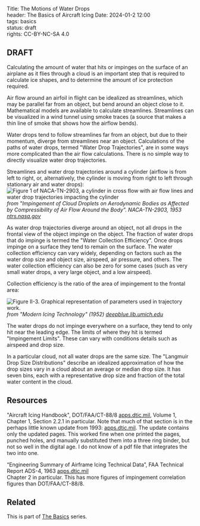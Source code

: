 Title: The Motions of Water Drops    
header: The Basics of Aircraft Icing
Date: 2024-01-2 12:00  
tags: basics  
status: draft  
rights: CC-BY-NC-SA 4.0

## DRAFT

Calculating the amount of water that hits or impinges on the surface 
of an airplane as it flies through a cloud 
is an important step that is required to calculate ice shapes, 
and to determine the amount of ice protection required.

Air flow around an airfoil in flight can be idealized as streamlines, 
which may be parallel far from an object, but bend around an object close to it. 
Mathematical models are available to calculate streamlines. 
Streamlines can be visualized in a wind tunnel using smoke traces 
(a source that makes a thin line of smoke that shows how the airflow bends). 

Water drops tend to follow streamlines far from an object, 
but due to their momentum, diverge from streamlines near an object. 
Calculations of the paths of water drops, termed "Water Drop Trajectories", 
are in some ways more complicated than the air flow calculations. 
There is no simple way to directly visualize water drop trajectories. 

Streamlines and water drop trajectories around a cylinder 
(airflow is from left to right, or, alternatively, the cylinder is moving from right to left through stationary air and water drops):  
![Figure 1 of NACA-TN-2903, a cylinder in cross flow with air flow lines and water drop trajectories impacting the cylinder](/images%2Fcylinder%20with%20flow%20lines.png)  
_from "Impingement of Cloud Droplets on Aerodynamic Bodies as Affected by Compressibility of Air Flow Around the Body". NACA-TN-2903, 1953 [ntrs.nasa.gov](https://ntrs.nasa.gov/citations/19930083601)_  

As water drop trajectories diverge around an object, 
not all drops in the frontal view of the object impinge on the object. 
The fraction of water drops that do impinge is termed the "Water Collection Efficiency". 
Once drops impinge on a surface they tend to remain on the surface. 
The water collection efficiency can vary widely, 
depending on factors such as the water drop size and object size, airspeed, 
air pressure, and others. 
The water collection efficiency can also be zero for some cases 
(such as very small water drops, a very large object, and a low airspeed). 

Collection efficiency is the ratio of the area of impingement to the frontal area:  

![Figure II-3. Graphical representation of parameters used in trajectory work.](/images%2FModern%20Icing%20Technology%2FFigure%20II-3.png)   
_from "Modern Icing Technology" (1952) [deepblue.lib.umich.edu](https://deepblue.lib.umich.edu/bitstream/handle/2027.42/7990/bad2682.0001.001.pdf?sequence=5)_  

The water drops do not impinge everywhere on a surface, they tend to 
only hit near the leading edge. The limits of where they hit is termed 
"Impingement Limits". These can vary with conditions details such as airspeed and drop size.

In a particular cloud, not all water drops are the same size. 
The "Langmuir Drop Size Distributions" describe an idealized approximation of 
how the drop sizes vary in a cloud about an average or median drop size. 
It has seven bins, each with a representative drop size and fraction of the 
total water content in the cloud. 

## Resources  

"Aircraft Icing Handbook", DOT/FAA/CT-88/8 [apps.dtic.mil](https://apps.dtic.mil/sti/pdfs/ADA238039.pdf), 
Volume 1, Chapter 1, Section 2.2.1 in particular. Note that much of that section is in the 
perhaps little known update from 1993: [apps.dtic.mil](https://apps.dtic.mil/sti/pdfs/ADA276499.pdf). 
The update contains only the updated pages. 
This worked fine when one printed the pages, punched holes, and manually substituted them into a three ring binder, 
but not so well in the digital age. 
I do not know of a pdf file that integrates the two into one.  

“Engineering Summary of Airframe Icing Technical Data”, FAA Technical Report ADS-4, 1963 [apps.dtic.mil](https://apps.dtic.mil/sti/citations/AD0608865)  
Chapter 2 in particular. This has more figures of impingement correlation figures than DOT/FAA/CT-88/8.

## Related  

This is part of [The Basics]({filename}basics.md) series.  

